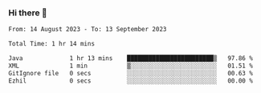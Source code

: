 ### Hi there 👋

<!--START_SECTION:waka-->

```txt
From: 14 August 2023 - To: 13 September 2023

Total Time: 1 hr 14 mins

Java             1 hr 13 mins    ████████████████████████▒   97.86 %
XML              1 min           ▒░░░░░░░░░░░░░░░░░░░░░░░░   01.51 %
GitIgnore file   0 secs          ░░░░░░░░░░░░░░░░░░░░░░░░░   00.63 %
Ezhil            0 secs          ░░░░░░░░░░░░░░░░░░░░░░░░░   00.00 %
```

<!--END_SECTION:waka-->

<!--
**jaimesalcedo1/jaimesalcedo1** is a ✨ _special_ ✨ repository because its `README.md` (this file) appears on your GitHub profile.

Here are some ideas to get you started:

- 🔭 I’m currently working on ...
- 🌱 I’m currently learning ...
- 👯 I’m looking to collaborate on ...
- 🤔 I’m looking for help with ...
- 💬 Ask me about ...
- 📫 How to reach me: ...
- 😄 Pronouns: ...
- ⚡ Fun fact: ...
-->
